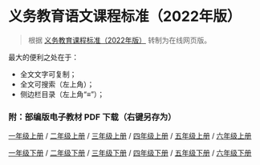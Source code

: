 # 义务教育语文课程标准（2022年版）

> 根据 [义务教育课程标准（2022年版）](https://www.pep.com.cn/xw/zt/rjwy/yjkb2022/) 转制为在线网页版。

最大的便利之处在于：

- 全文文字可复制；
- 全文可搜索（左上角）；
- 侧边栏目录（左上角“≡”）；


### 附：部编版电子教材 PDF 下载（右键另存为）

[一年级上册](https://r2-ndr.ykt.cbern.com.cn/edu_product/esp/assets_document/1c73b348-e8b6-47d6-84b0-6dbacbe28268.pkg/pdf.pdf) / [二年级上册](https://r1-ndr.ykt.cbern.com.cn/edu_product/esp/assets_document/2ce8f153-7bff-4c97-b6db-9aac414fea19.pkg/pdf.pdf) / [三年级上册](https://r3-ndr.ykt.cbern.com.cn/edu_product/esp/assets_document/837f368e-fd4e-404a-ae3f-342d75bc0227.pkg/pdf.pdf) / [四年级上册](https://r1-ndr.ykt.cbern.com.cn/edu_product/esp/assets_document/5cd7e623-5c38-4602-871a-3fba8a551db2.pkg/pdf.pdf) / [五年级上册](https://r2-ndr.ykt.cbern.com.cn/edu_product/esp/assets_document/aabf2e4a-3ceb-4e86-8804-22c10223cc57.pkg/pdf.pdf) / [六年级上册](https://r3-ndr.ykt.cbern.com.cn/edu_product/esp/assets_document/2e3dc199-9c42-486b-bbee-7731bd0ee227.pkg/pdf.pdf)

[一年级下册](https://r1-ndr.ykt.cbern.com.cn/edu_product/esp/assets_document/b87e153f-a64c-451a-aa6c-6ed9ac7d6821.pkg/pdf.pdf) / [二年级下册](https://r2-ndr.ykt.cbern.com.cn/edu_product/esp/assets_document/0f93b83e-b3c2-4a5d-8acd-ea460ab962d4.pkg/pdf.pdf) / [三年级下册](https://r2-ndr.ykt.cbern.com.cn/edu_product/esp/assets_document/8e107655-5128-451f-84e5-d158725c537b.pkg/pdf.pdf) / [四年级下册](https://r1-ndr.ykt.cbern.com.cn/edu_product/esp/assets_document/53d6315e-5f90-42c4-904f-2d4e95fe99ed.pkg/pdf.pdf) / [五年级下册](https://r2-ndr.ykt.cbern.com.cn/edu_product/esp/assets_document/98172dc9-8fba-4da6-9fae-6a3d1166f038.pkg/pdf.pdf) / [六年级下册](https://r3-ndr.ykt.cbern.com.cn/edu_product/esp/assets_document/06422d77-21f1-45c3-b409-fa2947eee424.pkg/pdf.pdf)